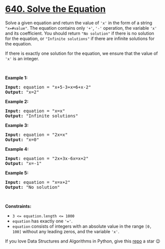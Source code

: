 # [640. Solve the Equation][title]

<p>Solve a given equation and return the value of <code>'x'</code> in the form of a string <code>"x=#value"</code>. The equation contains only <code>'+'</code>, <code>'-'</code> operation, the variable <code>'x'</code> and its coefficient. You should return <code>"No solution"</code> if there is no solution for the equation, or <code>"Infinite solutions"</code> if there are infinite solutions for the equation.</p>
<p>If there is exactly one solution for the equation, we ensure that the value of <code>'x'</code> is an integer.</p>
<p> </p>
<p><strong>Example 1:</strong></p>
<pre><strong>Input:</strong> equation = "x+5-3+x=6+x-2"
<strong>Output:</strong> "x=2"
</pre><p><strong>Example 2:</strong></p>
<pre><strong>Input:</strong> equation = "x=x"
<strong>Output:</strong> "Infinite solutions"
</pre><p><strong>Example 3:</strong></p>
<pre><strong>Input:</strong> equation = "2x=x"
<strong>Output:</strong> "x=0"
</pre><p><strong>Example 4:</strong></p>
<pre><strong>Input:</strong> equation = "2x+3x-6x=x+2"
<strong>Output:</strong> "x=-1"
</pre><p><strong>Example 5:</strong></p>
<pre><strong>Input:</strong> equation = "x=x+2"
<strong>Output:</strong> "No solution"
</pre>
<p> </p>
<p><strong>Constraints:</strong></p>
<ul>
<li><code>3 &lt;= equation.length &lt;= 1000</code></li>
<li><code>equation</code> has exactly one <code>'='</code>.</li>
<li><code>equation</code> consists of integers with an absolute value in the range <code>[0, 100]</code> without any leading zeros, and the variable <code>'x'</code>.</li>
</ul>


If you love Data Structures and Algorithms in Python, give this [repo][me] a star :wink:

[title]: https://leetcode.com/problems/solve-the-equation
[me]: https://github.com/bumblebee211196/awesome-python-leetcode